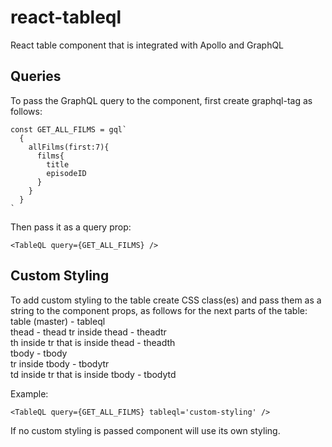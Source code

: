 # react-tableql
React table component that is integrated with Apollo and GraphQL

## Queries   
To pass the GraphQL query to the component, first create graphql-tag as follows:     
```
const GET_ALL_FILMS = gql`
  {
    allFilms(first:7){
      films{
        title
        episodeID
      }
    }
  }
`
```     
Then pass it as a query prop:
```
<TableQL query={GET_ALL_FILMS} />  
```

## Custom Styling   
To add custom styling to the table create CSS class(es) and pass them as a
string to the component props, as follows for the next parts of the table:    
table (master) - tableql    
thead - thead
tr inside thead - theadtr    
th inside tr that is inside thead - theadth     
tbody - tbody     
tr inside tbody - tbodytr     
td inside tr that is inside tbody - tbodytd      

Example:    
```
<TableQL query={GET_ALL_FILMS} tableql='custom-styling' />  
```      
If no custom styling is passed component will use its own styling.     

       
